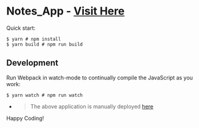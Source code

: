# Notes_App - [Visit Here](https://imaginative-basbousa-7c25b0.netlify.app/)

Quick start:

```
$ yarn # npm install
$ yarn build # npm run build
```

## Development

Run Webpack in watch-mode to continually compile the JavaScript as you work:

```
$ yarn watch # npm run watch
```

* > The above application is manually deployed [here](https://imaginative-basbousa-7c25b0.netlify.app/)

Happy Coding!
